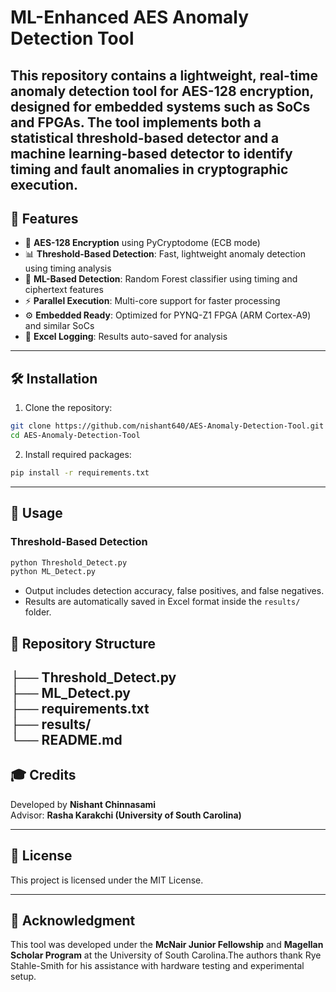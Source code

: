 # ML-Enhanced AES Anomaly Detection Tool

This repository contains a lightweight, real-time anomaly detection tool for AES-128 encryption, designed for embedded systems such as SoCs and FPGAs. The tool implements both a statistical threshold-based detector and a machine learning-based detector to identify timing and fault anomalies in cryptographic execution.
---

## 🚀 Features

- 🔐 **AES-128 Encryption** using PyCryptodome (ECB mode)
- 📊 **Threshold-Based Detection**: Fast, lightweight anomaly detection using timing analysis
- 🤖 **ML-Based Detection**: Random Forest classifier using timing and ciphertext features
- ⚡ **Parallel Execution**: Multi-core support for faster processing
- ⚙️ **Embedded Ready**: Optimized for PYNQ-Z1 FPGA (ARM Cortex-A9) and similar SoCs
- 📝 **Excel Logging**: Results auto-saved for analysis

---

## 🛠️ Installation

1. Clone the repository:
```bash
git clone https://github.com/nishant640/AES-Anomaly-Detection-Tool.git
cd AES-Anomaly-Detection-Tool
```
2. Install required packages:
```bash
pip install -r requirements.txt
```
---
## 🧪 Usage

### Threshold-Based Detection
```bash
python Threshold_Detect.py
python ML_Detect.py
```
- Output includes detection accuracy, false positives, and false negatives.
- Results are automatically saved in Excel format inside the `results/` folder.
## 📂 Repository Structure
├── Threshold_Detect.py     
├── ML_Detect.py             
├── requirements.txt         
├── results/        
└── README.md               
---

## 🎓 Credits

Developed by **Nishant Chinnasami**  
Advisor: **Rasha Karakchi (University of South Carolina)**

---

## 📜 License

This project is licensed under the MIT License.

---

## 📣 Acknowledgment

This tool was developed under the **McNair Junior Fellowship** and **Magellan Scholar Program** at the University of South Carolina.The authors thank Rye Stahle-Smith for his assistance with hardware testing and experimental setup.







